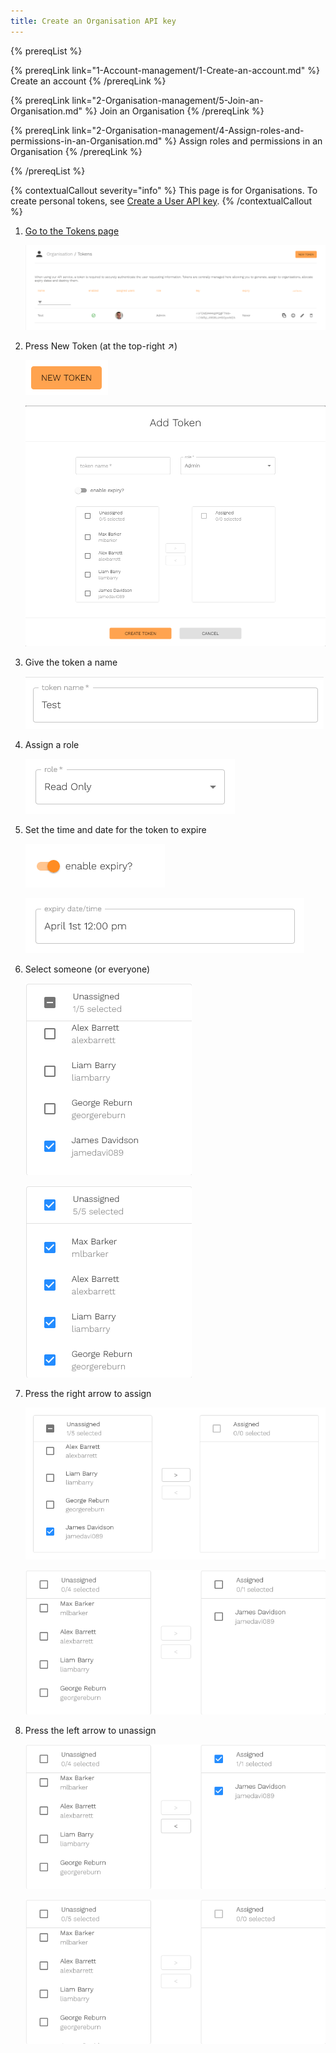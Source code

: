 ```yaml
---
title: Create an Organisation API key
---
```


{% prereqList %}

{% prereqLink link="1-Account-management/1-Create-an-account.md" %}
Create an account
{% /prereqLink %}

{% prereqLink link="2-Organisation-management/5-Join-an-Organisation.md" %}
Join an Organisation
{% /prereqLink %}

{% prereqLink link="2-Organisation-management/4-Assign-roles-and-permissions-in-an-Organisation.md" %}
Assign roles and permissions in an Organisation
{% /prereqLink %}

{% /prereqList %}

{% contextualCallout severity="info" %}
This page is for Organisations. To create personal tokens, see [Create a User API key](1-Account-management/1-API-key-management/1-Create-a-User-API-key.md).
{% /contextualCallout %}


1. [Go to the Tokens page](https://account.fingoti.com/organisation/tokens)

   ![Screenshot of the Tokens page](assets/tokens-page.png)

2. Press New Token (at the top-right &nearr;)

   ![Screenshot of the New Token button](assets/new-token.png)

   ![Screenshot of the New Token page](assets/add-token-page.png)

3. Give the token a name

   ![Screenshot of the Token Name dialogue](assets/token-name.png)

4. Assign a role

   ![Screenshot of the role dropdown](assets/role-dropdown.png)

5. Set the time and date for the token to expire

   ![Screenshot of the enable expiry toggle](assets/enable-expiry.png)

   ![Screenshot of the expiry date time textbox](assets/expiry-date-time.png)

6. Select someone (or everyone)

   ![Screenshot of the assignee dialogue with one person selected](assets/select-someone.png)

   ![Screenshot of the assignee dialogue every person selected](assets/select-everyone.png)

7. Press the right arrow to assign

   ![Screenshot of the assignment dialogue with one person selected](assets/before-assigning.png)

   ![Screenshot of the assignment dialogue with one assigned](assets/after-assigning.png)

8. Press the left arrow to unassign

   ![Screenshot of the unassignment dialogue with one person selected](assets/before-unassigning.png)

   ![Screenshot of the unassignment dialogue with one person unassigned](assets/after-unassigning.png)
